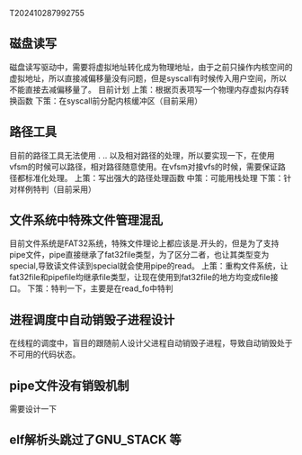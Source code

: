 T202410287992755
## 磁盘读写
磁盘读写驱动中，需要将虚拟地址转化成为物理地址，由于之前只操作内核空间的虚拟地址，所以直接减偏移量没有问题，但是syscall有时候传入用户空间，所以不能直接去减偏移量了。
目前计划
上策：根据页表项写一个物理内存虚拟内存转换函数
下策：在syscall前分配内核缓冲区（目前采用）

## 路径工具
目前的路径工具无法使用 . .. 以及相对路径的处理，所以要实现一下，在使用vfsm的时候可以路径，相对路径随意使用。在vfsm对接vfs的时候，需要保证路径都标准化处理。
上策：写出强大的路径处理函数
中策：可能用栈处理
下策：针对样例特判（目前采用）

## 文件系统中特殊文件管理混乱
目前文件系统是FAT32系统，特殊文件理论上都应该是.开头的，但是为了支持pipe文件，pipe直接继承了fat32file类型，为了区分二者，也让其类型变为special,导致读文件读到special就会使用pipe的read。
上策：重构文件系统，让fat32file和pipefile均继承file类型，让现在使用到fat32file的地方均变成file接口。
下策：特判一下，主要是在read_fo中特判

## 进程调度中自动销毁子进程设计
在线程的调度中，盲目的跟随前人设计父进程自动销毁子进程，导致自动销毁处于不可用的代码状态。

## pipe文件没有销毁机制
需要设计一下


## elf解析头跳过了GNU_STACK 等
